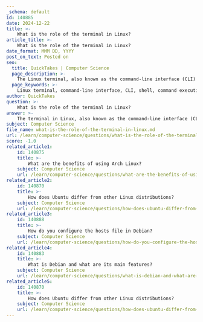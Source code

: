 ```yaml
---
_schema: default
id: 140885
date: 2024-12-22
title: >-
    What is the role of the terminal in Linux?
article_title: >-
    What is the role of the terminal in Linux?
date_format: MMM DD, YYYY
post_on_text: Posted on
seo:
  title: QuickTakes | Computer Science
  page_description: >-
    The Linux terminal, also known as the command-line interface (CLI) or shell, is a powerful tool for direct interaction with the operating system, enabling command execution, scripting, resource management, and access to advanced features, making it essential for effective Linux usage.
  page_keywords: >-
    Linux terminal, command-line interface, CLI, shell, command execution, scripting, automation, resource management, system administration, GUI, advanced features, operating system, file management, user interaction, learning Linux skills
author: QuickTakes
question: >-
    What is the role of the terminal in Linux?
answer: >-
    The terminal in Linux, also known as the command-line interface (CLI) or shell, serves as a powerful and flexible tool for users to interact directly with the operating system. It provides a text-based interface where users can type commands to perform various tasks, ranging from simple file management to complex system administration.\n\n### Key Roles of the Linux Terminal:\n\n1. **Direct Interaction**: The terminal allows users to communicate with the Linux operating system by entering commands. This direct interaction is often more efficient than using a graphical user interface (GUI), especially for experienced users.\n\n2. **Command Execution**: Users can run a wide range of commands to manage files, execute programs, and control system processes. For example, to check the active user, one can open the terminal and type the command `who`.\n\n3. **Scripting and Automation**: The terminal supports shell scripting, enabling users to automate repetitive tasks by writing scripts that can execute multiple commands in sequence. This is particularly useful for system administrators and developers.\n\n4. **Resource Management**: The terminal is resource-friendly, making it an ideal choice for performing tasks on systems with limited graphical capabilities. It allows users to manage system resources effectively.\n\n5. **Learning and Mastery**: Understanding how to use the terminal is crucial for anyone looking to become proficient in Linux. It empowers users to leverage the full capabilities of the operating system, making it a valuable skill to learn.\n\n6. **Access to Advanced Features**: The terminal provides access to advanced features and commands that may not be available through a GUI. This includes system performance monitoring, network management, and package installation.\n\nIn summary, the Linux terminal is an essential component of the operating system, offering a robust interface for users to execute commands, manage files, and automate tasks. Mastery of the terminal is fundamental for anyone looking to utilize Linux effectively.
subject: Computer Science
file_name: what-is-the-role-of-the-terminal-in-linux.md
url: /learn/computer-science/questions/what-is-the-role-of-the-terminal-in-linux
score: -1.0
related_article1:
    id: 140875
    title: >-
        What are the benefits of using Arch Linux?
    subject: Computer Science
    url: /learn/computer-science/questions/what-are-the-benefits-of-using-arch-linux
related_article2:
    id: 140870
    title: >-
        How does Ubuntu differ from other Linux distributions?
    subject: Computer Science
    url: /learn/computer-science/questions/how-does-ubuntu-differ-from-other-linux-distributions
related_article3:
    id: 140888
    title: >-
        How do you configure the hosts file in Debian?
    subject: Computer Science
    url: /learn/computer-science/questions/how-do-you-configure-the-hosts-file-in-debian
related_article4:
    id: 140883
    title: >-
        What is Debian and what are its main features?
    subject: Computer Science
    url: /learn/computer-science/questions/what-is-debian-and-what-are-its-main-features
related_article5:
    id: 140870
    title: >-
        How does Ubuntu differ from other Linux distributions?
    subject: Computer Science
    url: /learn/computer-science/questions/how-does-ubuntu-differ-from-other-linux-distributions
---
```


&nbsp;
